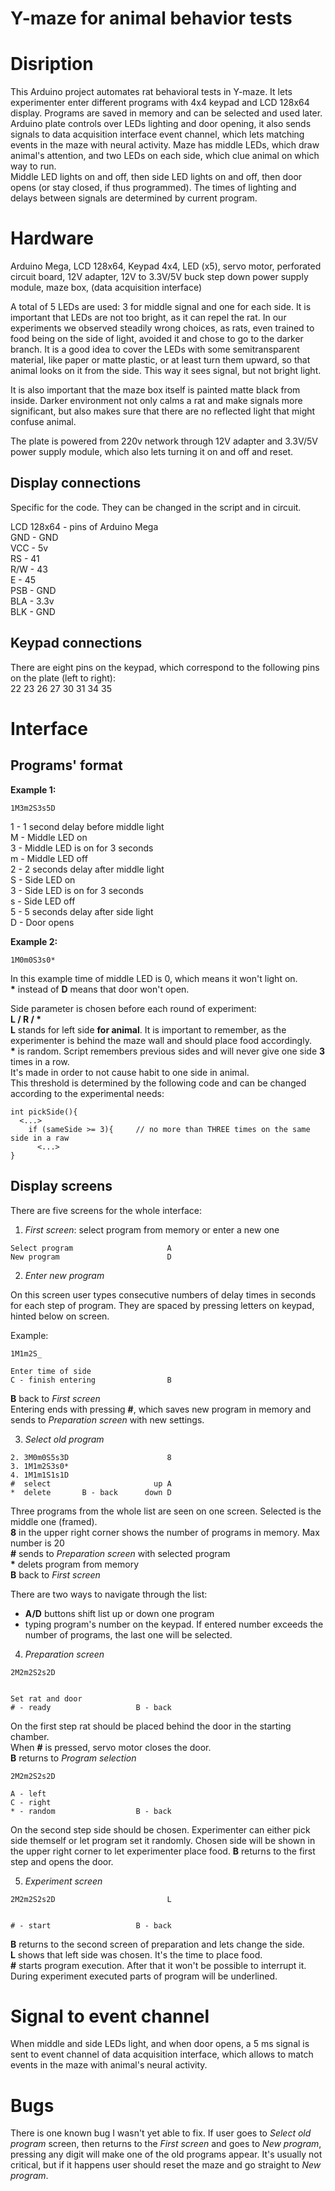 # Y-maze for animal behavior tests

# Disription

This Arduino project automates rat behavioral tests in Y-maze. It lets experimenter enter different programs 
with 4x4 keypad and LCD 128x64 display. Programs are saved in memory and can be selected and used later.  
Arduino plate controls over LEDs lighting and door opening, it also sends signals to data acquisition interface 
event channel, which lets matching events in the maze with neural activity. Maze has middle LEDs, which draw animal's 
attention, and two LEDs on each side, which clue animal on which way to run.  
Middle LED lights on and off, then side LED lights on and off, then door opens (or stay closed, if thus 
programmed). The times of lighting and delays between signals are determined by current program.

# Hardware

Arduino Mega, LCD 128x64, Keypad 4x4, LED (x5), servo motor, perforated circuit board, 
12V adapter, 12V to 3.3V/5V buck step down power supply module, maze box, (data acquisition interface)

A total of 5 LEDs are used: 3 for middle signal and one for each side. It is important that LEDs are not
too bright, as it can repel the rat. In our experiments we observed steadily wrong choices, as rats, 
even trained to food being on the side of light, avoided it and chose to go to the darker branch. 
It is a good idea to cover the LEDs with some semitransparent material, like paper or matte plastic, 
or at least turn them upward, so that animal looks on it from the side. This way it sees signal, 
but not bright light.

It is also important that the maze box itself is painted matte black from inside. Darker environment 
not only calms a rat and make signals more significant, but also makes sure that there are no reflected 
light that might confuse animal. 

The plate is powered from 220v network through 12V adapter and 3.3V/5V power supply module, which also 
lets turning it on and off and reset. 

## Display connections

Specific for the code. They can be changed in the script and in circuit.

 LCD 128x64  -  pins of Arduino Mega  
 GND - GND  
 VCC - 5v  
 RS - 41  
 R/W - 43  
 E   - 45  
 PSB - GND  
 BLA - 3.3v  
 BLK - GND
 
 ## Keypad connections

There are eight pins on the keypad, which correspond to the following pins on the plate (left to right):  
22 23 26 27 30 31 34 35

# Interface

## Programs' format

**Example 1:**

```
1M3m2S3s5D
```

1 - 1 second delay before middle light  
M - Middle LED on  
3 - Middle LED is on for 3 seconds  
m - Middle LED off  
2 - 2 seconds delay after middle light  
S - Side LED on  
3 - Side LED is on for 3 seconds  
s - Side LED off  
5 - 5 seconds delay after side light  
D - Door opens  

**Example 2:**

```
1M0m0S3s0*
```

In this example time of middle LED is 0, which means it won't light on.  
__*__ instead of **D** means that door won't open.

Side parameter is chosen before each round of experiment:  
__L / R / *__  
**L** stands for left side **for animal**. It is important to remember, as the experimenter is behind
the maze wall and should place food accordingly.  
__*__ is random. Script remembers previous sides and will never give one side **3** times in a row.  
It's made in order to not cause habit to one side in animal.   
This threshold is determined by the following code and can be changed according to the experimental needs:

```
int pickSide(){
  <...>
    if (sameSide >= 3){     // no more than THREE times on the same side in a raw
      <...>
}
```

## Display screens

There are five screens for the whole interface:

1. *First screen*: select program from memory or enter a new one

```
Select program                     A
New program                        D
```

2. *Enter new program*

On this screen user types consecutive numbers of delay times in seconds for each step of program. 
They are spaced by pressing letters on keypad, hinted below on screen.   

Example:

```
1M1m2S_

Enter time of side
C - finish entering                B
```

**B** back to *First screen*  
Entering ends with pressing **#**, which saves new program in memory and sends to *Preparation screen*
with new settings.

3. *Select old program*

```
2. 3M0m0S5s3D                      8
3. 1M1m2S3s0*
4. 1M1m1S1s1D
#  select                       up A
*  delete     	B - back      down D
```

Three programs from the whole list are seen on one screen. Selected is the middle one (framed).  
**8** in the upper right corner shows the number of programs in memory. Max number is 20  
**#** sends to _Preparation screen_ with selected program  
__*__ delets program from memory  
**B** back to *First screen* 

There are two ways to navigate through the list:
- **A/D** buttons shift list up or down one program
- typing program's number on the keypad. If entered number exceeds the number of programs, the last 
one will be selected.

4. *Preparation screen*

```
2M2m2S2s2D


Set rat and door
# - ready                   B - back
```

On the first step rat should be placed behind the door in the starting chamber.  
When **#** is pressed, servo motor closes the door.  
**B** returns to *Program selection*

```
2M2m2S2s2D

A - left
C - right
* - random                  B - back
```

On the second step side should be chosen. Experimenter can either pick side themself or let program
set it randomly. Chosen side will be shown in the upper right corner to let experimenter place food. 
**B** returns to the first step and opens the door.

5. *Experiment screen*
                      
```
2M2m2S2s2D                         L


# - start                   B - back
```

**B** returns to the second screen of preparation and lets change the side.  
**L** shows that left side was chosen. It's the time to place food.   
**#** starts program execution. After that it won't be possible to interrupt it.  
During experiment executed parts of program will be underlined.

# Signal to event channel

When middle and side LEDs light, and when door opens, a 5 ms signal is sent to event channel of data acquisition interface, 
which allows to match events in the maze with animal's neural activity. 

# Bugs

There is one known bug I wasn't yet able to fix. If user goes to *Select old program* screen, then 
returns to the *First screen* and goes to *New program*, pressing any digit will make one of the old
programs appear. It's usually not critical, but if it happens user should reset the maze and go straight
to *New program*.
